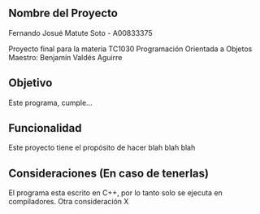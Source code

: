 ## Nombre del Proyecto
Fernando Josué Matute Soto - A00833375

Proyecto final para la materia TC1030 Programación Orientada a Objetos
Maestro: Benjamín Valdés Aguirre

## Objetivo
Este programa, cumple...

## Funcionalidad
Este proyecto tiene el propósito de hacer blah blah blah

## Consideraciones (En caso de tenerlas)
El programa esta escrito en C++, por lo tanto solo se ejecuta en compiladores.
Otra consideración X
